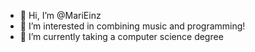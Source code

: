 - 👋 Hi, I’m @MariEinz
- 👀 I’m interested in combining music and programming!
- 🌱 I’m currently taking a computer science degree

<!---
MariahEinzbern/MariahEinzbern is a ✨ special ✨ repository because its `README.md` (this file) appears on your GitHub profile.
You can click the Preview link to take a look at your changes.
--->
